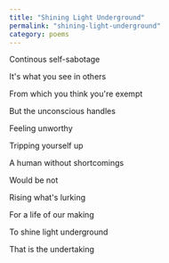 ```yaml
---
title: "Shining Light Underground"
permalink: "shining-light-underground"
category: poems
---
```


Continous self-sabotage

It's what you see in others

From which you think you're exempt

But the unconscious handles

Feeling unworthy

Tripping yourself up

A human without shortcomings

Would be not

Rising what's lurking

For a life of our making

To shine light underground

That is the undertaking
